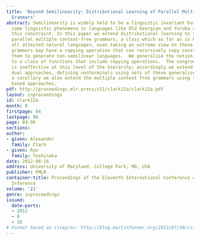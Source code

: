 ```yaml
---
title: 'Beyond Semilinearity: Distributional Learning of Parallel Multiple Context-free
  Grammars'
abstract: Semilinearity is widely held to be a linguistic invariant but, controversially,
  some linguistic phenomena in languages like Old Georgian and Yoruba seem to violate
  this constraint. In this paper we extend distributional learning to the class of
  parallel multiple context-free grammars, a class which as far as is known includes
  all attested natural languages, even taking an extreme view on these examples.  These
  grammars may have a copying operation that can recursively copy constituents, allowing
  them to generate non-semilinear languages.  We generalise the notion of a context
  to a class of functions that include copying operations.  The congruential approach
  is ineffective at this level of the hierarchy; accordingly we extend this using
  dual approaches, defining nonterminals using sets of these generalised contexts.  As
  a corollary we also extend the multiple context free grammars using the lattice
  based approaches.
pdf: http://proceedings.mlr.press/v21/clark12a/clark12a.pdf
layout: inproceedings
id: clark12a
month: 0
firstpage: 84
lastpage: 96
page: 84-96
sections: 
author:
- given: Alexander
  family: Clark
- given: Ryo
  family: Yoshinaka
date: 2012-08-16
address: University of Maryland, College Park, MD, USA
publisher: PMLR
container-title: Proceedings of the Eleventh International Conference on Grammatical
  Inference
volume: '21'
genre: inproceedings
issued:
  date-parts:
  - 2012
  - 8
  - 16
# Format based on citeproc: http://blog.martinfenner.org/2013/07/30/citeproc-yaml-for-bibliographies/
---
```

